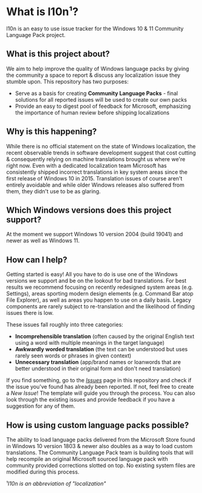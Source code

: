 # What is l10n¹?

l10n is an easy to use issue tracker for the Windows 10 &amp; 11 Community Language Pack project.

## What is this project about?

We aim to help improve the quality of Windows language packs by giving the community a space to report & discuss any localization issue they stumble upon. This repository has two purposes:

-   Serve as a basis for creating **Community Language Packs** - final solutions for all reported issues will be used to create our own packs
-   Provide an easy to digest pool of feedback for Microsoft, emphasizing the importance of human review before shipping localizations

## Why is this happening?

While there is no official statement on the state of Windows localization, the recent observable trends in software development suggest that cost cutting & consequently relying on machine translations brought us where we're right now. Even with a dedicated localization team Microsoft has consistently shipped incorrect translations in key system areas since the first release of Windows 10 in 2015. Translation issues of course aren't entirely avoidable and while older Windows releases also suffered from them, they didn't use to be as glaring.

## Which Windows versions does this project support?

At the moment we support Windows 10 version 2004 (build 19041) and newer as well as Windows 11.

## How can I help?

Getting started is easy! All you have to do is use one of the Windows versions we support and be on the lookout for bad translations. For best results we recommend focusing on recently redesigned system areas (e.g. Settings), areas sporting modern design elements (e.g. Command Bar atop File Explorer), as well as areas you happen to use on a daily basis. Legacy components are rarely subject to re-translation and the likelihood of finding issues there is low.

These issues fall roughly into three categories:

-   **Incomprehensible translation** (often caused by the original English text using a word with multiple meanings in the target language)
-   **Awkwardly worded translation** (the text can be understood but uses rarely seen words or phrases in given context)
-   **Unnecessary translation** (app/brand names or loanwords that are better understood in their original form and don't need translation)

If you find something, go to the *[Issues](https://github.com/thebookisclosed/l10n/issues)* page in this repository and check if the issue you've found has already been reported. If not, feel free to create a *New Issue*! The template will guide you through the process. You can also look through the existing issues and provide feedback if you have a suggestion for any of them.

## How is using custom language packs possible?

The ability to load language packs delivered from the Microsoft Store found in Windows 10 version 1803 & newer also doubles as a way to load custom translations. The Community Language Pack team is building tools that will help recompile an original Microsoft sourced language pack with community provided corrections slotted on top. No existing system files are modified during this process.

¹*l10n is an abbreviation of "localization"*
